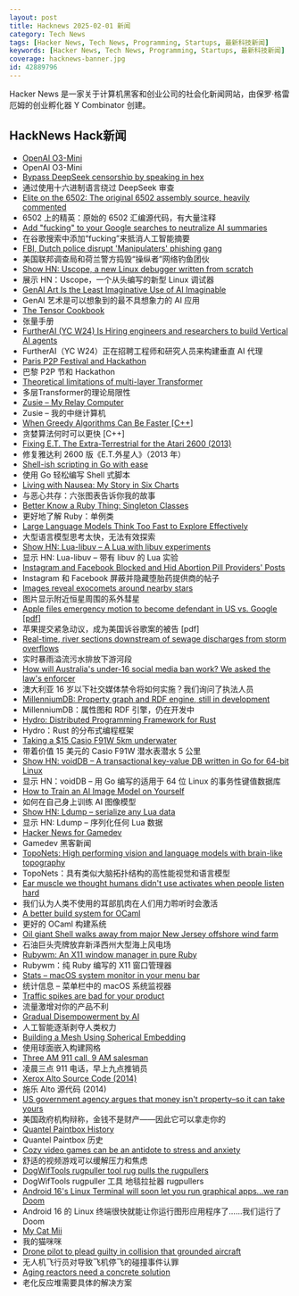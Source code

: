 ```yaml
---
layout: post
title: Hacknews 2025-02-01 新闻
category: Tech News
tags: [Hacker News, Tech News, Programming, Startups, 最新科技新闻]
keywords: [Hacker News, Tech News, Programming, Startups, 最新科技新闻]
coverage: hacknews-banner.jpg
id: 42889796
---
```


Hacker News 是一家关于计算机黑客和创业公司的社会化新闻网站，由保罗·格雷厄姆的创业孵化器 Y Combinator 创建。

## HackNews Hack新闻

- [OpenAI O3-Mini](https://openai.com/index/openai-o3-mini/)
- OpenAI O3-Mini
- [Bypass DeepSeek censorship by speaking in hex](https://substack.com/home/post/p-156004330)
- 通过使用十六进制语言绕过 DeepSeek 审查
- [Elite on the 6502: The original 6502 assembly source, heavily commented](https://elite.bbcelite.com/)
- 6502 上的精英：原始的 6502 汇编源代码，有大量注释
- [Add "fucking" to your Google searches to neutralize AI summaries](https://gizmodo.com/add-fcking-to-your-google-searches-to-neutralize-ai-summaries-2000557710)
- 在谷歌搜索中添加“fucking”来抵消人工智能摘要
- [FBI, Dutch police disrupt 'Manipulaters' phishing gang](https://krebsonsecurity.com/2025/01/fbi-dutch-police-disrupt-manipulaters-phishing-gang/)
- 美国联邦调查局和荷兰警方捣毁“操纵者”网络钓鱼团伙
- [Show HN: Uscope, a new Linux debugger written from scratch](https://github.com/jcalabro/uscope)
- 展示 HN：Uscope，一个从头编写的新型 Linux 调试器
- [GenAI Art Is the Least Imaginative Use of AI Imaginable](https://hai.stanford.edu/news/ge-wang-genai-art-least-imaginative-use-ai-imaginable)
- GenAI 艺术是可以想象到的最不具想象力的 AI 应用
- [The Tensor Cookbook](https://tensorcookbook.com/)
- 张量手册
- [FurtherAI (YC W24) Is Hiring engineers and researchers to build Vertical AI agents](https://www.ycombinator.com/companies/furtherai/jobs)
- FurtherAI（YC W24）正在招聘工程师和研究人员来构建垂直 AI 代理
- [Paris P2P Festival and Hackathon](https://p2p.paris/fr/)
- 巴黎 P2P 节和 Hackathon
- [Theoretical limitations of multi-layer Transformer](https://arxiv.org/abs/2412.02975)
- 多层Transformer的理论局限性
- [Zusie – My Relay Computer](http://www.nablaman.com/relay/about.php)
- Zusie – 我的中继计算机
- [When Greedy Algorithms Can Be Faster [C++]](https://16bpp.net/blog/post/when-greedy-algorithms-can-be-faster/)
- 贪婪算法何时可以更快 [C++]
- [Fixing E.T. The Extra-Terrestrial for the Atari 2600 (2013)](http://www.neocomputer.org/projects/et/)
- 修复雅达利 2600 版《E.T.外星人》（2013 年）
- [Shell-ish scripting in Go with ease](https://github.com/bitfield/script)
- 使用 Go 轻松编写 Shell 式脚本
- [Living with Nausea: My Story in Six Charts](https://www.c82.net/blog/?id=96)
- 与恶心共存：六张图表告诉你我的故事
- [Better Know a Ruby Thing: Singleton Classes](https://noelrappin.com/blog/2025/01/better-know-a-ruby-thing-singleton-classes/)
- 更好地了解 Ruby：单例类
- [Large Language Models Think Too Fast to Explore Effectively](https://arxiv.org/abs/2501.18009)
- 大型语言模型思考太快，无法有效探索
- [Show HN: Lua-libuv – A Lua with libuv experiments](https://github.com/joaoneto/lua-libuv)
- 显示 HN: Lua-libuv – 带有 libuv 的 Lua 实验
- [Instagram and Facebook Blocked and Hid Abortion Pill Providers' Posts](https://www.nytimes.com/2025/01/23/technology/instagram-facebook-abortion-pill-providers.html)
- Instagram 和 Facebook 屏蔽并隐藏堕胎药提供商的帖子
- [Images reveal exocomets around nearby stars](https://skyandtelescope.org/astronomy-news/new-images-reveal-exocomets-around-74-nearby-stars/)
- 图片显示附近恒星周围的系外彗星
- [Apple files emergency motion to become defendant in US vs. Google [pdf]](https://storage.courtlistener.com/recap/gov.uscourts.dcd.223205/gov.uscourts.dcd.223205.1158.0_1.pdf)
- 苹果提交紧急动议，成为美国诉谷歌案的被告 [pdf]
- [Real-time, river sections downstream of sewage discharges from storm overflows](https://www.sewagemap.co.uk/)
- 实时暴雨溢流污水排放下游河段
- [How will Australia's under-16 social media ban work? We asked the law's enforcer](https://www.npr.org/2024/12/19/nx-s1-5231020/australia-top-regulator-kids-social-media-ban)
- 澳大利亚 16 岁以下社交媒体禁令将如何实施？我们询问了执法人员
- [MillenniumDB: Property graph and RDF engine, still in development](https://github.com/MillenniumDB/MillenniumDB)
- MillenniumDB：属性图和 RDF 引擎，仍在开发中
- [Hydro: Distributed Programming Framework for Rust](https://hydro.run/docs/hydro/)
- Hydro：Rust 的分布式编程框架
- [Taking a $15 Casio F91W 5km underwater](https://www.watchesofespionage.com/blogs/woe-dispatch/casio-f91w-diving-underwater-pressure-test)
- 带着价值 15 美元的 Casio F91W 潜水表潜水 5 公里
- [Show HN: voidDB – A transactional key-value DB written in Go for 64-bit Linux](https://github.com/voidDB/voidDB)
- 显示 HN：voidDB – 用 Go 编写的适用于 64 位 Linux 的事务性键值数据库
- [How to Train an AI Image Model on Yourself](https://www.coryzue.com/writing/make-ai-pictures-of-yourself/)
- 如何在自己身上训练 AI 图像模型
- [Show HN: Ldump – serialize any Lua data](https://github.com/girvel/ldump)
- 显示 HN: Ldump – 序列化任何 Lua 数据
- [Hacker News for Gamedev](https://gamedev.city/)
- Gamedev 黑客新闻
- [TopoNets: High performing vision and language models with brain-like topography](https://arxiv.org/abs/2501.16396)
- TopoNets：具有类似大脑拓扑结构的高性能视觉和语言模型
- [Ear muscle we thought humans didn't use activates when people listen hard](https://www.frontiersin.org/news/2025/01/31/ear-muscle-wiggling-ears-activates-listening-frontiers-neuroscience)
- 我们认为人类不使用的耳部肌肉在人们用力聆听时会激活
- [A better build system for OCaml](https://blog.janestreet.com/how-we-accidentally-built-a-better-build-system-for-ocaml-index/)
- 更好的 OCaml 构建系统
- [Oil giant Shell walks away from major New Jersey offshore wind farm](https://apnews.com/article/wind-energy-offshore-turbines-trump-executive-order-new-jersey-121fe7a76529fcf9ce969868dda6283e)
- 石油巨头壳牌放弃新泽西州大型海上风电场
- [Rubywm: An X11 window manager in pure Ruby](https://github.com/vidarh/rubywm)
- Rubywm：纯 Ruby 编写的 X11 窗口管理器
- [Stats – macOS system monitor in your menu bar](https://github.com/exelban/stats)
- 统计信息 – 菜单栏中的 macOS 系统监视器
- [Traffic spikes are bad for your product](https://andrewchen.substack.com/p/my-product-went-viral-on-social-media)
- 流量激增对你的产品不利
- [Gradual Disempowerment by AI](https://gradual-disempowerment.ai/)
- 人工智能逐渐剥夺人类权力
- [Building a Mesh Using Spherical Embedding](https://andrews.wiki/spherical-mesh)
- 使用球面嵌入构建网格
- [Three AM 911 call, 9 AM salesman](https://a.wholelottanothing.org/when-everything-becomes-a-profit-center/)
- 凌晨三点 911 电话，早上九点推销员
- [Xerox Alto Source Code (2014)](https://computerhistory.org/blog/xerox-alto-source-code/)
- 施乐 Alto 源代码 (2014)
- [US government agency argues that money isn't property–so it can take yours](https://reason.com/2025/01/31/the-government-says-money-isnt-property-so-it-can-take-yours/)
- 美国政府机构辩称，金钱不是财产——因此它可以拿走你的
- [Quantel Paintbox History](https://www.quantelpaintbox.com/history.html)
- Quantel Paintbox 历史
- [Cozy video games can be an antidote to stress and anxiety](https://www.reuters.com/graphics/VIDEO-GAMES/MENTAL-HEALTH/akpeewkqgpr/)
- 舒适的视频游戏可以缓解压力和焦虑
- [DogWifTools rugpuller tool rug pulls the rugpullers](https://www.web3isgoinggreat.com/single/rugpuller-tool-rug-pulls-rugpullers)
- DogWifTools rugpuller 工具 地毯拉扯器 rugpullers
- [Android 16's Linux Terminal will soon let you run graphical apps...we ran Doom](https://www.androidauthority.com/android-16-linux-terminal-doom-3521804/)
- Android 16 的 Linux 终端很快就能让你运行图形应用程序了……我们运行了 Doom
- [My Cat Mii](https://www.theparisreview.org/blog/2025/01/20/my-cat-mii/)
- 我的猫咪咪
- [Drone pilot to plead guilty in collision that grounded aircraft](https://www.latimes.com/california/story/2025-01-31/la-me-drone-pilot-palisades-fire-feds-guilty-plea)
- 无人机飞行员对导致飞机停飞的碰撞事件认罪
- [Aging reactors need a concrete solution](https://www.u-tokyo.ac.jp/focus/en/press/z0508_00385.html)
- 老化反应堆需要具体的解决方案

